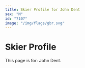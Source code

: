 ```yaml
---
title: Skier Profile for John Dent
sex: "M"
id: "7107"
image: "/img/flags/gbr.svg" 
---
```


# Skier Profile

This page is for: John Dent.
    